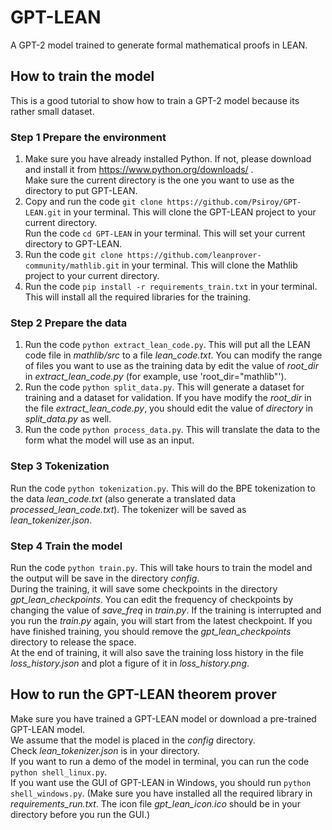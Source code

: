 # GPT-LEAN
A GPT-2 model trained to generate formal mathematical proofs in LEAN.

## How to train the model
This is a good tutorial to show how to train a GPT-2 model because its rather small dataset.

### Step 1 Prepare the environment
1. Make sure you have already installed Python. If not, please download and install it from https://www.python.org/downloads/ .  
Make sure the current directory is the one you want to use as the directory to put GPT-LEAN.
2. Copy and run the code `git clone https://github.com/Psiroy/GPT-LEAN.git` in your terminal. This will clone the GPT-LEAN project to your current directory.  
Run the code `cd GPT-LEAN` in your terminal. This will set your current directory to GPT-LEAN.
3. Run the code `git clone https://github.com/leanprover-community/mathlib.git` in your terminal. This will clone the Mathlib project to your current directory.
4. Run the code `pip install -r requirements_train.txt` in your terminal. This will install all the required libraries for the training.

### Step 2 Prepare the data
1. Run the code `python extract_lean_code.py`. This will put all the LEAN code file in *mathlib/src* to a file *lean_code.txt*. You can modify the range of files you want to use as the training data by edit the value of *root_dir* in *extract_lean_code.py* (for example, use 'root_dir="mathlib"').
2. Run the code `python split_data.py`. This will generate a dataset for training and a dataset for validation. If you have modify the *root_dir* in the file *extract_lean_code.py*, you should edit the value of *directory* in *split_data.py* as well.
3. Run the code `python process_data.py`. This will translate the data to the form what the model will use as an input.

### Step 3 Tokenization
Run the code `python tokenization.py`. This will do the BPE tokenization to the data *lean_code.txt* (also generate a translated data *processed_lean_code.txt*). The tokenizer will be saved as *lean_tokenizer.json*.

### Step 4 Train the model
Run the code `python train.py`. This will take hours to train the model and the output will be save in the directory *config*.  
During the training, it will save some checkpoints in the directory *gpt_lean_checkpoints*. You can edit the frequency of checkpoints by changing the value of *save_freq* in *train.py*. If the training is interrupted and you run the *train.py* again, you will start from the latest checkpoint. If you have finished training, you should remove the *gpt_lean_checkpoints* directory to release the space.   
At the end of training, it will also save the training loss history in the file *loss_history.json* and plot a figure of it in *loss_history.png*.

## How to run the GPT-LEAN theorem prover
Make sure you have trained a GPT-LEAN model or download a pre-trained GPT-LEAN model.  
We assume that the model is placed in the *config* directory.  
Check *lean_tokenizer.json* is in your directory.  
If you want to run a demo of the model in terminal, you can run the code `python shell_linux.py`.  
If you want use the GUI of GPT-LEAN in Windows, you should run `python shell_windows.py`. (Make sure you have installed all the required library in *requirements_run.txt*. The icon file *gpt_lean_icon.ico* should be in your directory before you run the GUI.)
